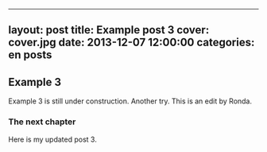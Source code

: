  ---
layout: post
title: Example post 3
cover: cover.jpg
date:   2013-12-07 12:00:00
categories: en posts
---

## Example 3

Example 3 is still under construction. Another try. This is an edit by Ronda.

### The next chapter

Here is my updated post 3.
